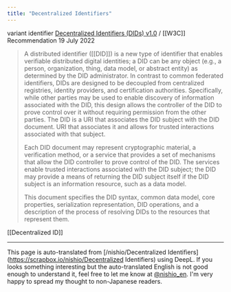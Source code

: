 ```yaml
---
title: "Decentralized Identifiers"
---
```


variant identifier
[Decentralized Identifiers (DIDs) v1.0](https://www.w3.org/TR/did-core/) / [[W3C]] Recommendation 19 July 2022
>  A distributed identifier ([[DID]]) is a new type of identifier that enables verifiable distributed digital identities; a DID can be any object (e.g., a person, organization, thing, data model, or abstract entity) as determined by the DID administrator. In contrast to common federated identifiers, DIDs are designed to be decoupled from centralized registries, identity providers, and certification authorities. Specifically, while other parties may be used to enable discovery of information associated with the DID, this design allows the controller of the DID to prove control over it without requiring permission from the other parties. The DID is a URI that associates the DID subject with the DID document. URI that associates it and allows for trusted interactions associated with that subject.
>
>  Each DID document may represent cryptographic material, a verification method, or a service that provides a set of mechanisms that allow the DID controller to prove control of the DID. The services enable trusted interactions associated with the DID subject; the DID may provide a means of returning the DID subject itself if the DID subject is an information resource, such as a data model.
>
>  This document specifies the DID syntax, common data model, core properties, serialization representation, DID operations, and a description of the process of resolving DIDs to the resources that represent them.

[[Decentralized ID]]


---
This page is auto-translated from [/nishio/Decentralized Identifiers](https://scrapbox.io/nishio/Decentralized Identifiers) using DeepL. If you looks something interesting but the auto-translated English is not good enough to understand it, feel free to let me know at [@nishio_en](https://twitter.com/nishio_en). I'm very happy to spread my thought to non-Japanese readers.
